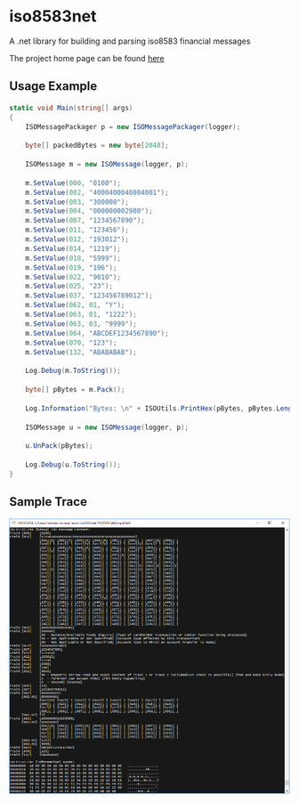 # iso8583net

A .net library for building and parsing iso8583 financial messages

The project home page can be found [here](https://nikmes.github.io/iso8583net/)

## Usage Example
```csharp
static void Main(string[] args)
{
    ISOMessagePackager p = new ISOMessagePackager(logger);

    byte[] packedBytes = new byte[2048];

    ISOMessage m = new ISOMessage(logger, p);

    m.SetValue(000, "0100");
    m.SetValue(002, "4000400040004001");
    m.SetValue(003, "300000");
    m.SetValue(004, "000000002900");
    m.SetValue(007, "1234567890");
    m.SetValue(011, "123456");
    m.SetValue(012, "193012");
    m.SetValue(014, "1219");
    m.SetValue(018, "5999");
    m.SetValue(019, "196");
    m.SetValue(022, "9010");
    m.SetValue(025, "23");
    m.SetValue(037, "123456789012");
    m.SetValue(062, 01, "Y");
    m.SetValue(063, 01, "1222");
    m.SetValue(063, 03, "9999");
    m.SetValue(064, "ABCDEF1234567890");
    m.SetValue(070, "123");
    m.SetValue(132, "ABABABAB");

    Log.Debug(m.ToString());

    byte[] pBytes = m.Pack();

    Log.Information("Bytes: \n" + ISOUtils.PrintHex(pBytes, pBytes.Length));

    ISOMessage u = new ISOMessage(logger, p);

    u.UnPack(pBytes);

    Log.Debug(u.ToString());
}
```

## Sample Trace

![image](iso8583net/site/images/output.png)
